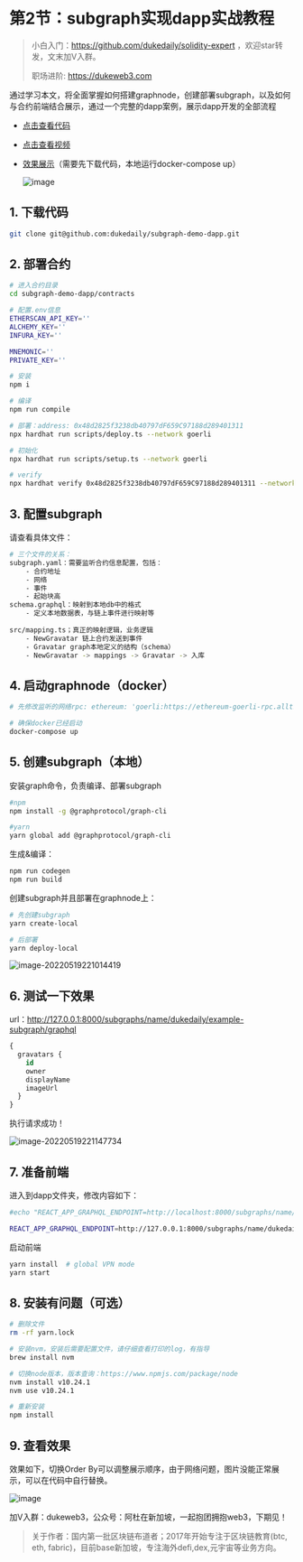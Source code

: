 # 第2节：subgraph实现dapp实战教程

> 小白入门：https://github.com/dukedaily/solidity-expert ，欢迎star转发，文末加V入群。
>
> 职场进阶: https://dukeweb3.com

通过学习本文，将全面掌握如何搭建graphnode，创建部署subgraph，以及如何与合约前端结合展示，通过一个完整的dapp案例，展示dapp开发的全部流程



- [点击查看代码](https://github.com/dukedaily/subgraph-demo)
- [点击查看视频](https://dukeweb3.com/courses/enrolled/2187286)
- [效果展示](https://dukedaily.github.io/subgraph-demo-dapp )（需要先下载代码，本地运行docker-compose up）


  ![image](assets/image-5022356.png)



## 1. 下载代码

```sh
git clone git@github.com:dukedaily/subgraph-demo-dapp.git
```

## 2. 部署合约

```Bash
# 进入合约目录
cd subgraph-demo-dapp/contracts

# 配置.env信息
ETHERSCAN_API_KEY=''
ALCHEMY_KEY=''
INFURA_KEY=''

MNEMONIC=''
PRIVATE_KEY=''

# 安装
npm i

# 编译
npm run compile

# 部署：address: 0x48d2825f3238db40797dF659C97188d289401311
npx hardhat run scripts/deploy.ts --network goerli

# 初始化
npx hardhat run scripts/setup.ts --network goerli

# verify
npx hardhat verify 0x48d2825f3238db40797dF659C97188d289401311 --network goerli
```

## 3. 配置subgraph

请查看具体文件：

```sh
# 三个文件的关系：
subgraph.yaml：需要监听合约信息配置，包括：
    - 合约地址
    - 网络
    - 事件
    - 起始块高
schema.graphql：映射到本地db中的格式
    - 定义本地数据表，与链上事件进行映射等
    
src/mapping.ts；真正的映射逻辑，业务逻辑
    - NewGravatar 链上合约发送到事件
    - Gravatar graph本地定义的结构（schema）
    - NewGravatar -> mappings -> Gravatar -> 入库
```

## 4. 启动graphnode（docker）

```sh
# 先修改监听的网络rpc: ethereum: 'goerli:https://ethereum-goerli-rpc.allthatnode.com'

# 确保docker已经启动
docker-compose up
```

## 5. 创建subgraph（本地）

安装graph命令，负责编译、部署subgraph

```sh
#npm
npm install -g @graphprotocol/graph-cli 

#yarn
yarn global add @graphprotocol/graph-cli
```

生成&编译：

```sh
npm run codegen
npm run build
```

创建subgraph并且部署在graphnode上：

```sh
# 先创建subgraph
yarn create-local

# 后部署
yarn deploy-local
```

![image-20220519221014419](assets/image-20220519221014419.png)

## 6. 测试一下效果

url：http://127.0.0.1:8000/subgraphs/name/dukedaily/example-subgraph/graphql

```sql
{
  gravatars {
    id
    owner
    displayName
    imageUrl
  }
}
```

执行请求成功！

![image-20220519221147734](assets/image-20220519221147734.png)

## 7. 准备前端

进入到dapp文件夹，修改内容如下：

```sh
#echo "REACT_APP_GRAPHQL_ENDPOINT=http://localhost:8000/subgraphs/name/<GITHUB_USERNAME>/example-subgraph" > .env

REACT_APP_GRAPHQL_ENDPOINT=http://127.0.0.1:8000/subgraphs/name/dukedaily/subgraph-demo
```

启动前端

```sh
yarn install  # global VPN mode
yarn start
```

## 8. 安装有问题（可选）

```sh
# 删除文件
rm -rf yarn.lock

# 安装nvm，安装后需要配置文件，请仔细查看打印的log，有指导
brew install nvm

# 切换node版本，版本查询：https://www.npmjs.com/package/node
nvm install v10.24.1
nvm use v10.24.1

# 重新安装
npm install
```



## 9. 查看效果

效果如下，切换Order By可以调整展示顺序，由于网络问题，图片没能正常展示，可以在代码中自行替换。

![image](assets/image.png)



加V入群：dukeweb3，公众号：阿杜在新加坡，一起抱团拥抱web3，下期见！



> 关于作者：国内第一批区块链布道者；2017年开始专注于区块链教育(btc, eth, fabric)，目前base新加坡，专注海外defi,dex,元宇宙等业务方向。
